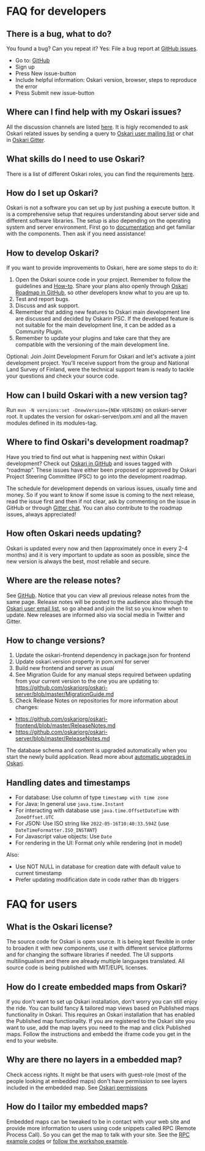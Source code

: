 # FAQ for developers

## There is a bug, what to do?

You found a bug? Can you repeat it? Yes: File a bug report at [GitHub issues](https://github.com/oskariorg/oskari-docs/issues). 

- Go to: [GitHub](https://github.com/oskariorg/oskari-docs/)
- Sign up
- Press New issue-button
- Include helpful information: Oskari version, browser, steps to reproduce the error
- Press Submit new issue-button

## Where can I find help with my Oskari issues?

All the discussion channels are listed [here](http://oskari.org/about). It is higly recomended to ask Oskari related issues by sending a query to [Oskari user mailing list](https://lists.osgeo.org/mailman/listinfo/oskari-user) or chat in [Oskari Gitter](https://gitter.im/oskariorg/chat).

## What skills do I need to use Oskari?

There is a list of different Oskari roles, you can find the requirements [here](/community/roles).

## How do I set up Oskari?

Oskari is not a software you can set up by just pushing a execute button. It is a comprehensive setup that requires understanding about server side and different software libraries. The setup is also depending on the operating system and server environment. First go to [documentation](http://oskari.org/documentation) and get familiar with the components. Then ask if you need assistance!

## How to develop Oskari?

If you want to provide improvements to Oskari, here are some steps to do it:

1. Open the Oskari source code in your project. Remember to follow the guidelines and [How-to](/documentation/development/how-to-contribute). Share your plans also openly through [Oskari Roadmap in GitHub](https://github.com/oskariorg/oskari-docs/labels/roadmap), so other developers know what to you are up to.
2. Test and report bugs.
3. Discuss and ask support.
4. Remember that adding new features to Oskari main development line are discussed and decided by Oskarin PSC.  If the developed feature is not suitable for the main development line, it can be added as a Community Plugin. 
5. Remember to update your plugins and take care that they are compatible with the versioning of the main development line.

Optional: Join Joint Development Forum for Oskari and let's activate a joint development project. You'll receive support from the group and National Land Survey of Finland, were the technical support team is ready to tackle your questions and check your source code.

## How can I build Oskari with a new version tag?

Run `mvn -N versions:set -DnewVersion={NEW-VERSION}` on oskari-server root. It updates the version for oskari-server/pom.xml and all the maven modules defined in its modules-tag.

## Where to find Oskari's development roadmap?

Have you tried to find out what is happening next within Oskari development? Check out [Oskari in GitHub](https://github.com/oskariorg/oskari-docs/labels/roadmap) and issues tagged with “roadmap”. These issues have either been proposed or approved by Oskari Project Steering Committee (PSC) to go into the development roadmap.

The schedule for development depends on various issues, usually time and money. So if you want to know if some issue is coming to the next release, read the issue first and then if not clear, ask by commenting on the issue in GitHub or through [Gitter chat](https://gitter.im/oskariorg/chat). You can also contribute to the roadmap issues, always appreciated!

## How often Oskari needs updating?

Oskari is updated every now and then (approximately once in every 2-4 months) and it is very important to update as soon as possible, since the new version is always the best, most reliable and secure.

## Where are the release notes?

See [GitHub](https://github.com/oskariorg/oskari-frontend/blob/master/ReleaseNotes.md). Notice that you can view all previous release notes from the same page. Release notes will be posted to the audience also through the [Oskari user email list](https://lists.osgeo.org/mailman/listinfo/oskari-user), so go ahead and join the list so you know when to update. New releases are informed also via social media in Twitter and Gitter.

## How to change versions?

1) Update the oskari-frontend dependency in package.json for frontend
2) Update oskari.version property in pom.xml for server
3) Build new frontend and server as usual
4) See Migration Guide for any manual steps required between updating from your current version to the one you are updating to: https://github.com/oskariorg/oskari-server/blob/master/MigrationGuide.md
5) Check Release Notes on repositories for more information about changes:
- https://github.com/oskariorg/oskari-frontend/blob/master/ReleaseNotes.md
- https://github.com/oskariorg/oskari-server/blob/master/ReleaseNotes.md

The database schema and content is upgraded automatically when you start the newly build application. Read more about [automatic upgrades in Oskari](https://oskari.org/documentation/backend/upgrading).

## Handling dates and timestamps

- For database: Use column of type `timestamp with time zone`
- For Java: In general use `java.time.Instant`
- For interacting with database use `java.time.OffsetDateTime` with `ZoneOffset.UTC`
- For JSON: Use ISO string like `2022-05-16T10:40:33.594Z` (use `DateTimeFormatter.ISO_INSTANT`)
- For Javascript value objects: Use `Date`
- For rendering in the UI: Format only while rendering (not in model)

Also:
- Use NOT NULL in database for creation date with default value to current timestamp
- Prefer updating modification date in code rather than db triggers

# FAQ for users

## What is the Oskari license?

The source code for Oskari is open source. It is being kept flexible in order to broaden it with new components, use it with different service platforms and for changing the software libraries if needed. The UI supports multilingualism and there are already multiple languages translated. All source code is being published with MIT/EUPL licenses.

## How do I create embedded maps from Oskari?

If you don’t want to set up Oskari installation, don’t worry you can still enjoy the ride. You can build fancy & tailored map views based on Published maps functionality in Oskari. This requires an Oskari installation that has enabled the Published map functionality. If you are registered to the Oskari site you want to use, add the map layers you need to the map and click Published maps. Follow the instructions and embedd the iframe code you get in the end to your website. 

##  Why are there no layers in a embedded map?

Check access rights. It might be that users with guest-role (most of the people looking at embedded maps) don't have permission to see layers included in the embedded map. See [Oskari permissions](/documentation/backend/permissions)

## How do I tailor my embedded maps?

Embedded maps can be tweaked to be in contact with your web site and provide more information to users using code snippets called RPC (Remote Process Call). So you can get the map to talk with your site. See the [RPC example codes](http://oskari.org/examples/rpc-api/rpc_example.html) or [follow the workshop example](http://oskari.org/documentation/examples/FOSS4G_2019/workshop).




